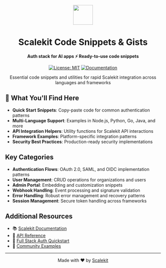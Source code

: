 <p align="center">
  <a href="https://scalekit.com" target="_blank" rel="noopener noreferrer">
    <picture>
      <img src="https://cdn.scalekit.cloud/v1/scalekit-logo-dark.svg" height="64">
    </picture>
  </a>
</p>

<h1 align="center">
  Scalekit Code Snippets & Gists
</h1>

<p align="center">
  <strong>Auth stack for AI apps ⚡ Ready-to-use code snippets</strong>
</p>

<p align="center">
  <a href="https://github.com/scalekit-inc/gists/blob/main/LICENSE"><img src="https://img.shields.io/badge/License-MIT-yellow.svg" alt="License: MIT"></a>
  <a href="https://docs.scalekit.com"><img src="https://img.shields.io/badge/docs-scalekit.com-blue" alt="Documentation"></a>
</p>

<p align="center">
  Essential code snippets and utilities for rapid Scalekit integration across languages and frameworks
</p>

## 🚀 What You'll Find Here

- **Quick Start Snippets**: Copy-paste code for common authentication patterns
- **Multi-Language Support**: Examples in Node.js, Python, Go, Java, and more
- **API Integration Helpers**: Utility functions for Scalekit API interactions  
- **Framework Examples**: Platform-specific integration patterns
- **Security Best Practices**: Production-ready security implementations

## Key Categories

- **Authentication Flows**: OAuth 2.0, SAML, and OIDC implementation patterns
- **User Management**: CRUD operations for organizations and users
- **Admin Portal**: Embedding and customization snippets
- **Webhook Handling**: Event processing and signature validation
- **Error Handling**: Robust error management and recovery patterns
- **Session Management**: Secure token handling across frameworks

## Additional Resources

  - 📚 [Scalekit Documentation](https://docs.scalekit.com)
  - 🔧 [API Reference](https://docs.scalekit.com/apis/)
  - 🚀 [Full Stack Auth Quickstart](https://docs.scalekit.com/fsa/quickstart/)
  - 💬 [Community Examples](https://github.com/orgs/scalekit-developers/repositories)

---

<p align="center">
  Made with ❤️ by <a href="https://scalekit.com">Scalekit</a>
</p>
